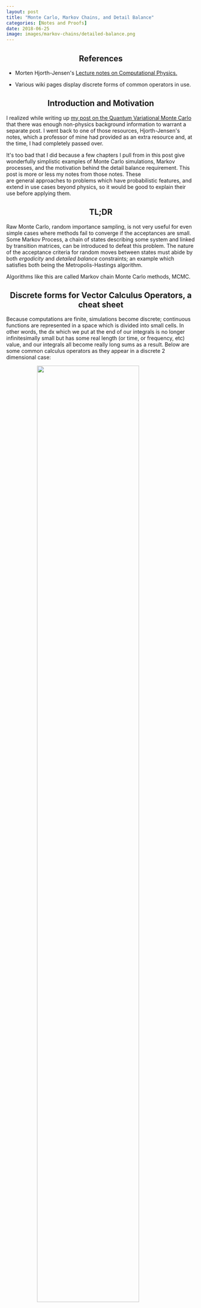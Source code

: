 ```yaml
---
layout: post
title: "Monte Carlo, Markov Chains, and Detail Balance"
categories: [Notes and Proofs]
date: 2018-06-25
image: images/markov-chains/detailed-balance.png
---
```


<script type="text/x-mathjax-config">
MathJax.Hub.Config({
  CommonHTML: { scale: 150 },
  tex2jax: {inlineMath: [['$','$'], ['\\(','\\)']]}
});
</script>
<script type="text/javascript" async
src="https://cdnjs.cloudflare.com/ajax/libs/mathjax/2.7.0/MathJax.js?config=TeX-AMS-MML_HTMLorMML" type="text/javascript"></script>

<h2 align="center">References</h2>

- Morten Hjorth-Jensen's <a href="http://www.uio.no/studier/emner/matnat/fys/FYS3150/h09/undervisningsmateriale/Lecture%20Notes/lectures2009.pdf" target="_blank">Lecture notes on Computational Physics.</a>

- Various wiki pages display discrete forms of common operators in use.


<h2 align="center">Introduction and Motivation</h2>	

I realized while writing up [my post on the Quantum Variational Monte Carlo](https://kyle-lewis.github.io/physics/cuda/2017/07/19/Variational-Monte-Carlo-in-QM.html ) that there was enough non-physics background information to warrant a separate post. I went back to one of those resources, Hjorth-Jensen's notes, which a professor of mine had provided as an extra resource and, at the time, I had completely passed over.

It's too bad that I did because a few chapters I pull from in this post give wonderfully simplistic examples of Monte Carlo simulations, Markov processes, and the motivation behind the detail balance requirement. This post is more or less my notes from those notes. These are general approaches to problems which have probabilistic features, and extend in use cases beyond physics, so it would be good to explain their use before applying them.

<h2 align="center">TL;DR</h2>

Raw Monte Carlo, random importance sampling, is not very useful for even simple cases where methods fail to converge if the acceptances are small. Some Markov Process, a chain of states describing some system and linked by transition matrices, can be introduced to defeat this problem. The nature of the acceptance criteria for random moves between states must abide by both *ergodicity* and *detailed balance* constraints; an example which satisfies both being the Metropolis-Hastings algorithm.

Algorithms like this are called Markov chain Monte Carlo methods, MCMC.

<h2 align="center">Discrete forms for Vector Calculus Operators, a cheat sheet</h2>

Because computations are finite, simulations become discrete; continuous functions are represented in a space which is divided into small cells. In other words, the dx which we put at the end of our integrals is no longer infinitesimally small but has some real length (or time, or frequency, etc) value, and our integrals all become really long sums as a result. Below are some common calculus operators as they appear in a discrete 2 dimensional case:

<figure>
	<img src="{{site.baseurl}}/images/markov-chains/discreteoperatorsunaltered1.png" style="padding-bottom:0.5em; width:80%; max-width:800px; margin-left:auto; margin-right:auto; display:block;" />
	<figcaption style="text-align:center;"></figcaption>
</figure>

Which I borrowed from [a chapter of Nvidias cuda gems book](http://meatfighter.com/fluiddynamics/GPU_Gems_Chapter_38.pdf) to avoid the Latex work. I promise that thinking about these for a minute to check that they make sense is worth anyone's time here.

<h2 align="center">Markov Chains, Discretized Diffusion example</h2>

We can apply a Markov chain to random walks simulating the evolution described by the diffusion equation:

<div style="font-size: 150%;">
	$$ \frac{\partial w(x, t)}{\partial t} = D \frac{\partial^2 w(x,t)}{\partial x^2} $$
</div>
where

<div style="font-size: 150%;">
	$$ w(x, t)\partial x $$
</div>
is the probability of finding a particle in some discrete region dx and at some time t. It is the classical equivalent of the wavefunction I discuss in the variational monte carlo project.

The *chain* in a Markov chain is a chain between states of a system. The states of *our* system, for example, can be simply the set of [0, 1] values indicating the position of a particle on a discrete lattice in one dimensional space, with divisions of length $l$

<figure>
	<img src="{{site.baseurl}}/images/markov-chains/discretelineplot.png" style="padding-bottom:0.5em; width:80%; margin-left:auto; max-width:600px; margin-right:auto; display:block;" />
	<figcaption style="text-align:center;"></figcaption>
</figure>

Additionally, we can introduce a probability that the particle will will move right or left by the distance l, Pl, and Pr during some (also discretized) time step $\Delta t = \epsilon$. This can be written:

<div style="font-size: 150%;">
	$$ W_{ij} (\epsilon) = w(il - jl, \epsilon) $$
</div>

where:

<div style="font-size: 150%;">
	$$ w(il - jl, \epsilon) = 
		\begin{cases}
			\frac{1}{2} & \text{if $|i - j| = 1$} 
			0 & \text{otherwise}
		\end{cases}
	$$
</div>

The PDF at any later timestep t is generated by applying the transition function w, n times to the state, where n is the number of discrete timesteps to walk through. We can represent the transition in matrix form:

<div style="font-size: 150%;">
	$$ w^n(\epsilon)_{ij} = w(il - jl, n\epsilon) $$
</div>

and therefore:
<div style="font-size: 150%;">
	$$ \vec{w}(n\epsilon) = \hat W(\epsilon) \vec{w}(0) $$
</div>

Our transition matrix looks like the combination of two matrices which represent right moves $\hat{R}$ and left moves $\hat{L}$ and we apply it to our state with the point at zero:

<div style="font-size: 150%;">

	$$ \begin{pmatrix}
	0 & \frac{1}{2} & 0 & 0 & 0 \\\
	\frac{1}{2} & 0 & \frac{1}{2} & 0 & 0 \\\
	0 & \frac{1}{2} & 0 & \frac{1}{2} & 0 \\\
	0 & 0 & \frac{1}{2} & 0 & \frac{1}{2} \\\
	0 & 0 & 0 & \frac{1}{2} & 0 \\\
	\end{pmatrix}
	$$

</div>

This sort transition matrix is sometimes called a Markov matrix, a Probability matrix, or a Stochastic matrix. Note that because all rows and all columns sum to 1 the transition preserves the number of particles in the state. The continued application a Markov matrix forms a Markov chain of states.

Many applications of our transition matrix, written in the Left+Right form:

<div style="font-size: 150%;">
$$ \hat{w}(\epsilon) = \frac{1}{2}(\hat{L} + \hat{R}) $$
</div>

<div style="font-size: 150%;">
$$ \hat{w}^2(2\epsilon) = \frac{1}{4}(\hat{L}^2 + \hat{R}^2 + 2\hat{R}\hat{L}) $$
</div>

<div style="font-size: 150%;">
$$ \hat{w}^2(3\epsilon) = \frac{1}{8}(\hat{L}^3 + \hat{R}^3 + 3\hat{R}^2\hat{L} + 3\hat{R}\hat{L}^2) $$
</div>
or, using binomial coefficients we can represent n timesteps:

<div style="font-size: 150%;">
	$$
	\hat{W}^n(n\epsilon) = \frac{1}{2^n}\sum_{k=0}^n {n \choose k} \hat{R}^k\hat{L}^{n-k}
	$$
</div>

Where the 2^n term is a normalization factor. Moving from states i to j:

<div style="font-size: 150%;">
	$$
	W(il - jl, n\epsilon) = 
	\begin{cases}
		\frac{1}{2^n}{n \choose \frac{1}{2}(n + i + j)} & |i - j| \le n \\
		0 & \text{otherwise}
	\end{cases}
	$$
</div>

Which just says that some probability exists for the particle to be found at a location as long as the location is within the maximum range the particle could have reached by that time. If the particle starts at zero the PDF for locations i becomes:

<div style="font-size: 150%;">
	$$
	\hat{w_i}(n\epsilon) = \frac{1}{2^n}{n \choose \frac{1}{2}(n + i)}
	$$
</div>

Converting $i$'s to $xl$'s and $n\epsilon$ to $t$, and using the recursion relation for binomial coefficients:

<div style="font-size: 150%;">
	$$
	w(x, t + \epsilon) = 
		\frac{1}{2}w(x + l, t) + \frac{1}{2}w(x - l,t)
	$$
</div>

Which makes sense, the probability to find a particle at position x in the next time step would only be non-zero if there was a particle currently to the right or left. Subtracting w(x, t + e) to get the time derivative on the left side, and multiplying by the proper unit signature:

<div style="font-size: 150%;">
	$$
	\frac{w(x, t + \epsilon) - w(x,t)}{\epsilon} = 
		\frac{l^2}{2\epsilon}\frac{w(x + l,t) - 2w(x,t) + w(x - l,t)}{l^2}
	$$
</div>

Looking at the cheat sheet for the gradient and laplacian discrete forms (and removing the extra terms because this is a 1D case) we've recovered exactly the discrete form of the diffusion equation from the application of our transition matrix. So, a Markov chain approximates a real physical process given enough states and a small enough time step.

<h2 align="center">Detailed Balance</h2>

Recreating diffusion isn't all too interesting because the equilibrium state, when our transformation matrix has been applied an "infinite" number of times, is just equal probability everywhere. What if we wan't to achieve some other final distribution? It turns out we can just fine as long as we are looking for equilibrium states of a particular system, and in fact with a few restrictions on our Markov chain we can get to distributions which otherwise would require an intractable amount of computation.

Generally we've been able to say this of our state:

<div style="font-size: 150%;">
	$$ \vec{w}(t + 1) = \hat{W}\vec{w}(t) $$
</div>	

The state in the next time step is acquired by applying the transformation matrix to the previous timestep. An equilibrium will have been reached when repeated application of the matrix yields no change. e.g.

<div style="font-size: 150%;">
$$ \vec{w}(t = \infty) = \hat{W}\vec{w}(t = \infty) $$
</div>

For our Markov process to reach equilibrium we require some set of states which have no net flow of probability. I'll draw this out first:

<figure>
	<img src="{{site.baseurl}}/images/markov-chains/detailed-balance.png" style="padding-bottom:0.5em; width:80%; margin-left:auto; max-width:600px; margin-right:auto; display:block;" />
	<figcaption style="text-align:center;"></figcaption>
</figure>

In this cycle of states, which could have easily included more than two states, there is no net flow of probability (or whatever it is your states are measuring!) between any pair of states. You might think of this as the equivalent of some chemical equilibrium in a reaction. This is the detailed balance condition that we want to impose on our process. Another way of describing this would be to say that a particular Markov chain is reversible. 

Writing this out:

<div style="font-size: 150%;">
	$$W(j \rightarrow i)w_j = W(i \rightarrow j)w_i$$
</div>

or in the form of a ratio as we will use it:

<div style="font-size: 150%;">
	$$\frac{W(j \rightarrow i)}{W(i \rightarrow j)} = \frac{w_i}{w_j}$$
</div>

Again, for any state $i$, to and from any other state $j$.

<h2 align="center">An example application to the Boltzmann Distribution using the Metropolis-Hastings algorithm</h2>

To demonstrate the use of detailed balance in a markov process we can apply the concepts to generate the Boltzmann distribution. The Boltzmann distribution describes the probability of finding a microstate of particles (classically of some gas) with a certain energy $E_i$. It looks like:

<div style="font-size: 150%;">
	$$ w_i = \frac{e^{- \beta(E_i)}}{Z} $$
</div>

The states that we are dealing with now are much larger and more complex than the one dimensional single particle. Now we can think of some large distribution of particles in three dimensions, with each possible configuration of particles (within some discretization scheme) making up our explorable "state space".

$Z$, the partition function, is a normalization coefficient which is the sum of all probabilities across all possible microstates of the system. There are essentially an infinite number of microstates for these systems so brute force population of the distribution via Monte Carlo would be pretty ineffective. However, we know the equilibrium will satisfy the detail balance condition, and so we can select for random movements between states which maintain the detail balance ratio which we described in the previous section. Doing so will bring us to the "solved" equilibrium state without ever having to explicitly integrate over all possible states.

What i'm describing is the acceptance criteria used in the Metropolis algorithm. Given that a Markov process must satisfy a detail balance ratio, for the Boltzmann distribution this means:

<div style="font-size: 150%;">
	$$ \frac{w_i}{w_j} = e^{- \beta(E_i - E_j)} $$
</div>

And so, when applying randomized transitions to the state, we want our acceptance rate to conform to this ratio. This "guides" our state transitions towards the equilibrium described by Boltzmann.

So if we make random moves among the particles in the system, and accept/deny those moves based on the criteria:

<div style="font-size: 150%;">
	$$ \frac{A(j \rightarrow i)}{A(i \rightarrow j)} = e^{- \beta(E_i - E_j)} $$
</div>

Where $A$ is an acceptance rate for the move between states $i$ and $j$.

We know systems in equilibrium will inhabit the lowest energy states available to them, and so a simple test would be to only accept random state changes which lower the energy. This *would* give give us solutions, but would get stuck in any local minima which exist in our state space, generally speaking. This is another way of saying that such a simple acceptance criteria would violate [ergodicity](https://en.wikipedia.org/wiki/Ergodicity). Even given an infinite amount of computing time, we would not explore *all* available states and therefore never be sure that we had found the correct solution rather than a local minimum.

To make our Markov chain abide by this ergodic constraint we must accept moves which do not lower the energy of the state as well, but with a probability which corresponds to the ratio described by the detail balance condition. Detail balance gives us the proper form of the equilibrium distribution, ergodicity ensures that the chain does not get stuck forming that distribution in a local minima. That sums up the Metropolis algorithm, which reads:

<div style="font-size: 150%;">
	$$
	A(j \rightarrow i) = 
		\begin{cases}
			e^{- \beta(E_i - E_j)} & E_i - E_j > 0 \\
			1 & \text{otherwise}
		\end{cases}
	$$
</div>

To summarize, the Metropolis algorithm is an implementation of a Markov chain which abides by certain constraints such as detailed balance. The detail balance condition one comes up with determines the equilibrium state the chain trends towards, and you can use such a condition to find distributions which would have been intractable by brute force integration or Monte Carlo sampling.

Keep in mind that this is just one sample application. You can see an application of the Metropolis algorithm in [my follow up post on the Quantum Variational Monte Carlo](https://kyle-lewis.github.io/physics/cuda/2017/07/19/Variational-Monte-Carlo-in-QM.html)